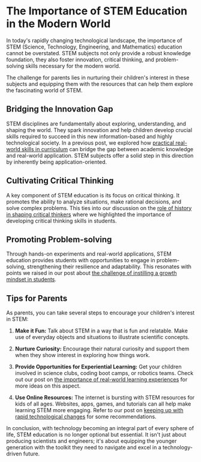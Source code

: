 # The Importance of STEM Education in the Modern World 

In today's rapidly changing technological landscape, the importance of STEM (Science, Technology, Engineering, and Mathematics) education cannot be overstated. STEM subjects not only provide a robust knowledge foundation, they also foster innovation, critical thinking, and problem-solving skills necessary for the modern world. 

The challenge for parents lies in nurturing their children's interest in these subjects and equipping them with the resources that can help them explore the fascinating world of STEM.

## Bridging the Innovation Gap 

STEM disciplines are fundamentally about exploring, understanding, and shaping the world. They spark innovation and help children develop crucial skills required to succeed in this new information-based and highly technological society. In a previous post, we explored how [practical real-world skills in curriculum](/education-fundamentals/practical-real-world-skills-in-curriculum.md) can bridge the gap between academic knowledge and real-world application. STEM subjects offer a solid step in this direction by inherently being application-oriented. 

## Cultivating Critical Thinking 

A key component of STEM education is its focus on critical thinking. It promotes the ability to analyze situations, make rational decisions, and solve complex problems. This ties into our discussion on the [role of history in shaping critical thinkers](/education-fundamentals/the-role-of-history-in-shaping-critical-thinkers.md) where we highlighted the importance of developing critical thinking skills in students.

## Promoting Problem-solving

Through hands-on experiments and real-world applications, STEM education provides students with opportunities to engage in problem-solving, strengthening their resilience and adaptability. This resonates with points we raised in our post about [the challenge of instilling a growth mindset in students](/education-fundamentals/the-challenge-of-instilling-a-growth-mindset-in-students.md).

## Tips for Parents

As parents, you can take several steps to encourage your children's interest in STEM:

1. **Make it Fun:** Talk about STEM in a way that is fun and relatable. Make use of everyday objects and situations to illustrate scientific concepts.

2. **Nurture Curiosity:** Encourage their natural curiosity and support them when they show interest in exploring how things work. 

3. **Provide Opportunities for Experiential Learning:** Get your children involved in science clubs, coding boot camps, or robotics teams. Check out our post on [the importance of real-world learning experiences](/experiential-learning/the-importance-of-real-world-learning-experiences.md) for more ideas on this aspect.

4. **Use Online Resources:** The internet is bursting with STEM resources for kids of all ages. Websites, apps, games, and tutorials can all help make learning STEM more engaging. Refer to our post on [keeping up with rapid technological changes](/digital-transformation/keeping-up-with-rapid-technological-changes.md) for some recommendations.

In conclusion, with technology becoming an integral part of every sphere of life, STEM education is no longer optional but essential. It isn't just about producing scientists and engineers; it's about equipping the younger generation with the toolkit they need to navigate and excel in a technology-driven future.